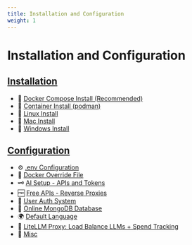 ```yaml
---
title: Installation and Configuration
weight: 1
---
```


# Installation and Configuration

## **[Installation](./installation/index.md)**

  * 🐳 [Docker Compose Install (Recommended)](./installation/docker_compose_install.md)
  * 🦦 [Container Install (podman)](./installation/container_install.md)
  * 🐧 [Linux Install](./installation/linux_install.md) 
  * 🍎 [Mac Install](./installation/mac_install.md) 
  * 💙 [Windows Install](./installation/windows_install.md) 

## **[Configuration](./configuration/index.md)**

  * ⚙️ [.env Configuration](./configuration/dotenv.md) 
  * 🐋 [Docker Override File](./configuration/docker_override.md)
  * 🗝️ [AI Setup - APIs and Tokens](./configuration/ai_setup.md)
  * 🆓 [Free APIs - Reverse Proxies](./configuration/free_ai_apis.md) 
  * 🛂 [User Auth System](./configuration/user_auth_system.md) 
  * 🍃 [Online MongoDB Database](./configuration/mongodb.md) 
  * 🌍 [Default Language](./configuration/default_language.md) 
  * 🚅 [LiteLLM Proxy: Load Balance LLMs + Spend Tracking](./configuration/litellm.md)
  * 🌛 [Misc](./configuration/misc.md)